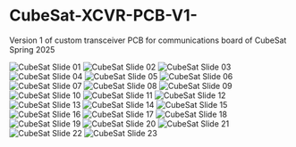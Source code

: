 # CubeSat-XCVR-PCB-V1-
Version 1 of custom transceiver PCB for communications board of CubeSat Spring 2025

<!-- Slide 01 -->
<img src="CubeSat Comms PCB PPT - Spring 2025-01.png" alt="CubeSat Slide 01" />

<!-- Slide 02 -->
<img src="CubeSat Comms PCB PPT - Spring 2025-02.png" alt="CubeSat Slide 02" />

<!-- Slide 03 -->
<img src="CubeSat Comms PCB PPT - Spring 2025-03.png" alt="CubeSat Slide 03" />

<!-- Slide 04 -->
<img src="CubeSat Comms PCB PPT - Spring 2025-04.png" alt="CubeSat Slide 04" />

<!-- Slide 05 -->
<img src="CubeSat Comms PCB PPT - Spring 2025-05.png" alt="CubeSat Slide 05" />

<!-- Slide 06 -->
<img src="CubeSat Comms PCB PPT - Spring 2025-06.png" alt="CubeSat Slide 06" />

<!-- Slide 07 -->
<img src="CubeSat Comms PCB PPT - Spring 2025-07.png" alt="CubeSat Slide 07" />

<!-- Slide 08 -->
<img src="CubeSat Comms PCB PPT - Spring 2025-08.png" alt="CubeSat Slide 08" />

<!-- Slide 09 -->
<img src="CubeSat Comms PCB PPT - Spring 2025-09.png" alt="CubeSat Slide 09" />

<!-- Slide 10 -->
<img src="CubeSat Comms PCB PPT - Spring 2025-10.png" alt="CubeSat Slide 10" />

<!-- Slide 11 -->
<img src="CubeSat Comms PCB PPT - Spring 2025-11.png" alt="CubeSat Slide 11" />

<!-- Slide 12 -->
<img src="CubeSat Comms PCB PPT - Spring 2025-12.png" alt="CubeSat Slide 12" />

<!-- Slide 13 -->
<img src="CubeSat Comms PCB PPT - Spring 2025-13.png" alt="CubeSat Slide 13" />

<!-- Slide 14 -->
<img src="CubeSat Comms PCB PPT - Spring 2025-14.png" alt="CubeSat Slide 14" />

<!-- Slide 15 -->
<img src="CubeSat Comms PCB PPT - Spring 2025-15.png" alt="CubeSat Slide 15" />

<!-- Slide 16 -->
<img src="CubeSat Comms PCB PPT - Spring 2025-16.png" alt="CubeSat Slide 16" />

<!-- Slide 17 -->
<img src="CubeSat Comms PCB PPT - Spring 2025-17.png" alt="CubeSat Slide 17" />

<!-- Slide 18 -->
<img src="CubeSat Comms PCB PPT - Spring 2025-18.png" alt="CubeSat Slide 18" />

<!-- Slide 19 -->
<img src="CubeSat Comms PCB PPT - Spring 2025-19.png" alt="CubeSat Slide 19" />

<!-- Slide 20 -->
<img src="CubeSat Comms PCB PPT - Spring 2025-20.png" alt="CubeSat Slide 20" />

<!-- Slide 21 -->
<img src="CubeSat Comms PCB PPT - Spring 2025-21.png" alt="CubeSat Slide 21" />

<!-- Slide 22 -->
<img src="CubeSat Comms PCB PPT - Spring 2025-22.png" alt="CubeSat Slide 22" />

<!-- Slide 23 -->
<img src="CubeSat Comms PCB PPT - Spring 2025-23.png" alt="CubeSat Slide 23" />


 

